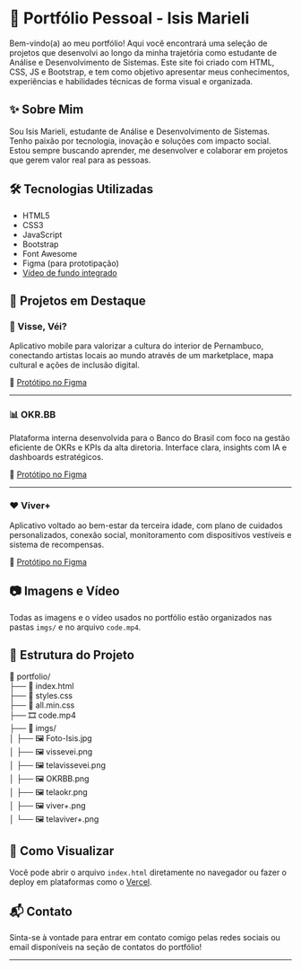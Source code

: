 # 🌟 Portfólio Pessoal - Isis Marieli

Bem-vindo(a) ao meu portfólio! Aqui você encontrará uma seleção de projetos que desenvolvi ao longo da minha trajetória como estudante de Análise e Desenvolvimento de Sistemas. Este site foi criado com HTML, CSS, JS e Bootstrap, e tem como objetivo apresentar meus conhecimentos, experiências e habilidades técnicas de forma visual e organizada.

## ✨ Sobre Mim

Sou Isis Marieli, estudante de Análise e Desenvolvimento de Sistemas. Tenho paixão por tecnologia, inovação e soluções com impacto social. Estou sempre buscando aprender, me desenvolver e colaborar em projetos que gerem valor real para as pessoas.

## 🛠️ Tecnologias Utilizadas

- HTML5
- CSS3
- JavaScript
- Bootstrap
- Font Awesome
- Figma (para prototipação)
- [Vídeo de fundo integrado](./code.mp4)

## 💼 Projetos em Destaque

### 🎨 Visse, Véi?
Aplicativo mobile para valorizar a cultura do interior de Pernambuco, conectando artistas locais ao mundo através de um marketplace, mapa cultural e ações de inclusão digital.

🔗 [Protótipo no Figma](https://www.figma.com/proto/0ddcpCx3JXcIhbZgCWMoiF?node-id=0-1&t=KIOThxOGAthwpQ6b-6)

---

### 📊 OKR.BB
Plataforma interna desenvolvida para o Banco do Brasil com foco na gestão eficiente de OKRs e KPIs da alta diretoria. Interface clara, insights com IA e dashboards estratégicos.

🔗 [Protótipo no Figma](https://www.figma.com/proto/5BGPp6D1EJyMykRMxvdWl8/SQUAD-11?page-id=0%3A1&node-id=286-113&t=lOitcwQi9B676GFf-0)

---

### ❤️ Viver+
Aplicativo voltado ao bem-estar da terceira idade, com plano de cuidados personalizados, conexão social, monitoramento com dispositivos vestíveis e sistema de recompensas.

🔗 [Protótipo no Figma](https://www.figma.com/proto/SUA-URL-AQUI)

## 📷 Imagens e Vídeo

Todas as imagens e o vídeo usados no portfólio estão organizados nas pastas `imgs/` e no arquivo `code.mp4`.

## 📂 Estrutura do Projeto

📁 portfolio/  
├── 📄 index.html  
├── 📄 styles.css  
├── 📄 all.min.css  
├── 🎞️ code.mp4  
├── 📁 imgs/  
│   ├── 🖼️ Foto-Isis.jpg  
│   ├── 🖼️ vissevei.png  
│   ├── 🖼️ telavissevei.png  
│   ├── 🖼️ OKRBB.png  
│   ├── 🖼️ telaokr.png  
│   ├── 🖼️ viver+.png  
│   └── 🖼️ telaviver+.png  


## 🚀 Como Visualizar

Você pode abrir o arquivo `index.html` diretamente no navegador ou fazer o deploy em plataformas como o [Vercel]().

## 📬 Contato

Sinta-se à vontade para entrar em contato comigo pelas redes sociais ou email disponíveis na seção de contatos do portfólio!

---

